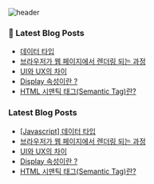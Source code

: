 ![header](https://capsule-render.vercel.app/api?type=waving&color=random&height=160&section=header&text=Welcome%&fontSize=20&fontColor=ffffff&fontAlignY=30)


<!--
**Ju-MINJAE/Ju-MINJAE** is a ✨ _special_ ✨ repository because its `README.md` (this file) appears on your GitHub profile.

  <img src="https://github-readme-stats.vercel.app/api?username=Ju-MINJAE&show_icons=true&theme=react" alt="GitHub Stats">
Here are some ideas to get you started:

- 🔭 I’m currently working on ...
- 🌱 I’m currently learning ...
- 👯 I’m looking to collaborate on ...
- 🤔 I’m looking for help with ...
- 💬 Ask me about ...
- 📫 How to reach me: ...
- 😄 Pronouns: ...
- ⚡ Fun fact: ...
-->
### 📕 Latest Blog Posts

- [데이터 타입](https://min-ja-e.tistory.com/entry/%EB%8D%B0%EC%9D%B4%ED%84%B0-%ED%83%80%EC%9E%85)
- [브라우저가 웹 페이지에서 렌더링 되는 과정](https://min-ja-e.tistory.com/entry/%EB%B8%8C%EB%9D%BC%EC%9A%B0%EC%A0%80%EA%B0%80-%EC%9B%B9-%ED%8E%98%EC%9D%B4%EC%A7%80%EC%97%90%EC%84%9C-%EB%A0%8C%EB%8D%94%EB%A7%81-%EB%90%98%EB%8A%94-%EA%B3%BC%EC%A0%95)
- [UI와 UX의 차이](https://min-ja-e.tistory.com/entry/UI%EC%99%80-UX%EC%9D%98-%EC%B0%A8%EC%9D%B4)
- [Display 속성이란 ?](https://min-ja-e.tistory.com/entry/Display-%EC%86%8D%EC%84%B1%EC%9D%B4%EB%9E%80)
- [HTML 시맨틱 태그(Semantic Tag)란?](https://min-ja-e.tistory.com/entry/HTML-%EC%8B%9C%EB%A7%A8%ED%8B%B1-%ED%83%9C%EA%B7%B8Semantic-Tag%EB%9E%80)

### Latest Blog Posts

- [[Javascript] 데이터 타입](https://min-ja-e.tistory.com/entry/%EB%8D%B0%EC%9D%B4%ED%84%B0-%ED%83%80%EC%9E%85)
- [브라우저가 웹 페이지에서 렌더링 되는 과정](https://min-ja-e.tistory.com/entry/%EB%B8%8C%EB%9D%BC%EC%9A%B0%EC%A0%80%EA%B0%80-%EC%9B%B9-%ED%8E%98%EC%9D%B4%EC%A7%80%EC%97%90%EC%84%9C-%EB%A0%8C%EB%8D%94%EB%A7%81-%EB%90%98%EB%8A%94-%EA%B3%BC%EC%A0%95)
- [UI와 UX의 차이](https://min-ja-e.tistory.com/entry/UI%EC%99%80-UX%EC%9D%98-%EC%B0%A8%EC%9D%B4)
- [Display 속성이란 ?](https://min-ja-e.tistory.com/entry/Display-%EC%86%8D%EC%84%B1%EC%9D%B4%EB%9E%80)
- [HTML 시맨틱 태그(Semantic Tag)란?](https://min-ja-e.tistory.com/entry/HTML-%EC%8B%9C%EB%A7%A8%ED%8B%B1-%ED%83%9C%EA%B7%B8Semantic-Tag%EB%9E%80)
